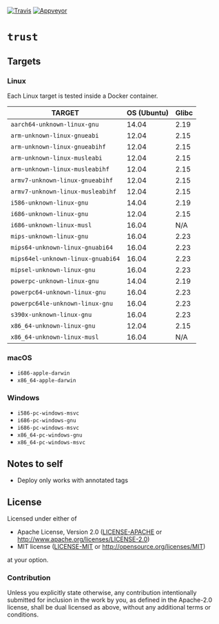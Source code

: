 [![Travis](https://travis-ci.org/japaric/trust.svg?branch=master)](https://travis-ci.org/japaric/trust)
[![Appveyor](https://ci.appveyor.com/api/projects/status/xybgv7qrarp9hmnb?svg=true)](https://ci.appveyor.com/project/japaric/trust)

# `trust`

## Targets

### Linux

Each Linux target is tested inside a Docker container.

| TARGET                            | OS (Ubuntu) | Glibc |
|-----------------------------------|-------------|-------|
| `aarch64-unknown-linux-gnu`       |       14.04 |  2.19 |
| `arm-unknown-linux-gnueabi`       |       12.04 |  2.15 |
| `arm-unknown-linux-gnueabihf`     |       12.04 |  2.15 |
| `arm-unknown-linux-musleabi`      |       12.04 |  2.15 |
| `arm-unknown-linux-musleabihf`    |       12.04 |  2.15 |
| `armv7-unknown-linux-gnueabihf`   |       12.04 |  2.15 |
| `armv7-unknown-linux-musleabihf`  |       12.04 |  2.15 |
| `i586-unknown-linux-gnu`          |       14.04 |  2.19 |
| `i686-unknown-linux-gnu`          |       12.04 |  2.15 |
| `i686-unknown-linux-musl`         |       16.04 |   N/A |
| `mips-unknown-linux-gnu`          |       16.04 |  2.23 |
| `mips64-unknown-linux-gnuabi64`   |       16.04 |  2.23 |
| `mips64el-unknown-linux-gnuabi64` |       16.04 |  2.23 |
| `mipsel-unknown-linux-gnu`        |       16.04 |  2.23 |
| `powerpc-unknown-linux-gnu`       |       14.04 |  2.19 |
| `powerpc64-unknown-linux-gnu`     |       16.04 |  2.23 |
| `powerpc64le-unknown-linux-gnu`   |       16.04 |  2.23 |
| `s390x-unknown-linux-gnu`         |       16.04 |  2.23 |
| `x86_64-unknown-linux-gnu`        |       12.04 |  2.15 |
| `x86_64-unknown-linux-musl`       |       16.04 |   N/A |

### macOS

- `i686-apple-darwin`
- `x86_64-apple-darwin`

### Windows

- `i586-pc-windows-msvc`
- `i686-pc-windows-gnu`
- `i686-pc-windows-msvc`
- `x86_64-pc-windows-gnu`
- `x86_64-pc-windows-msvc`

## Notes to self

- Deploy only works with annotated tags

## License

Licensed under either of

- Apache License, Version 2.0 ([LICENSE-APACHE](LICENSE-APACHE) or
  http://www.apache.org/licenses/LICENSE-2.0)
- MIT license ([LICENSE-MIT](LICENSE-MIT) or http://opensource.org/licenses/MIT)

at your option.

### Contribution

Unless you explicitly state otherwise, any contribution intentionally submitted for inclusion in the
work by you, as defined in the Apache-2.0 license, shall be dual licensed as above, without any
additional terms or conditions.

